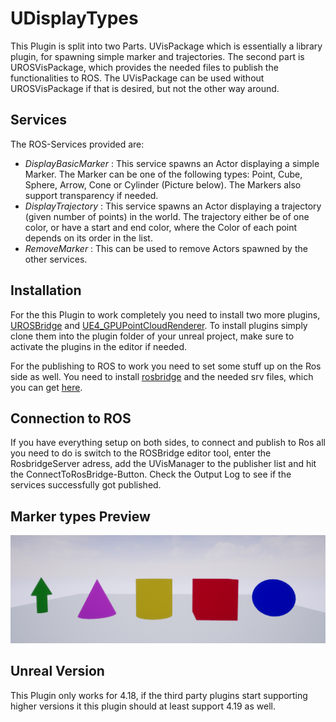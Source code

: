 # UDisplayTypes
This Plugin is split into two Parts. UVisPackage which is essentially a library plugin, for spawning simple marker and trajectories. The second part is UROSVisPackage, which provides the needed files to publish the functionalities to ROS. The UVisPackage can be used without UROSVisPackage if that is desired, but not the other way around.

## Services
The ROS-Services provided are:
  * *DisplayBasicMarker* : This service spawns an Actor displaying a simple Marker. The Marker can be one of the following types: Point, Cube, Sphere, Arrow, Cone or Cylinder (Picture below). The Markers also support transparency if needed.
  * *DisplayTrajectory* : This service spawns an Actor displaying a trajectory (given number of points) in the world. The trajectory either be of one color, or have a start and end color, where the Color of each point depends on its order in the list.
  * *RemoveMarker* : This can be used to remove Actors spawned by the other services.

## Installation

For the this Plugin to work completely you need to install two more plugins, [UROSBridge](https://github.com/robcog-iai/UROSBridge) and [UE4_GPUPointCloudRenderer](https://github.com/hausfrau87/UE4_GPUPointCloudRenderer). To install plugins simply clone them into the plugin folder of your unreal project, make sure to activate the plugins in the editor if needed.

For the publishing to ROS to work you need to set some stuff up on the Ros side as well.
You need to install [rosbridge](http://wiki.ros.org/rosbridge_suite) and the needed srv files, which you can get [here](https://github.com/robcog-iai/unreal_ros_pkgs).

## Connection to ROS
If you have everything setup on both sides, to connect and publish to Ros all you need to do is switch to the ROSBridge editor tool, enter the RosbridgeServer adress, add the UVisManager to the publisher list and hit the ConnectToRosBridge-Button. Check the Output Log to see if the services successfully got published.

## Marker types Preview
![BasicMarkerTypes](https://raw.githubusercontent.com/bjoernveit/UDisplayTypes/gsoc18/Resources/BasicMarkerPreview.PNG "BasicMarkerTypes")


## Unreal Version
This Plugin only works for 4.18, if the third party plugins start supporting higher versions it this plugin should at least support 4.19 as well.
